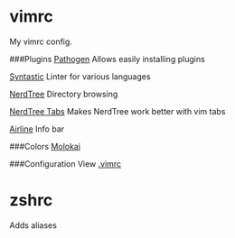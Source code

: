 # vimrc
My vimrc config.

###Plugins
[Pathogen](https://github.com/tpope/vim-pathogen)
Allows easily installing plugins

[Syntastic](https://github.com/scrooloose/syntastic)
Linter for various languages

[NerdTree](http://www.vim.org/scripts/script.php?script_id=1658)
Directory browsing

[NerdTree Tabs](https://github.com/jistr/vim-nerdtree-tabs)
Makes NerdTree work better with vim tabs

[Airline](https://github.com/vim-airline/vim-airline)
Info bar

###Colors
[Molokai](http://www.vim.org/scripts/script.php?script_id=2340)

###Configuration
View [.vimrc](https://github.com/brettcelestre/vim-config/blob/master/.vimrc)

# zshrc
Adds aliases
